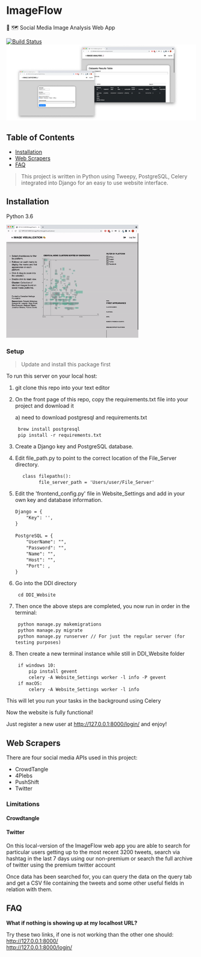# ImageFlow
🔎 🗺️ Social Media Image Analysis Web App

[![Build Status](http://img.shields.io/travis/badges/badgerbadgerbadger.svg?style=flat-square)](https://travis-ci.org/badges/badgerbadgerbadger)
![Screenshot](imgs/header_screenshot.png)

## Table of Contents

- [Installation](#installation)
- [Web Scrapers](#web)
- [FAQ](#faq)


> This project is written in Python using Tweepy, PostgreSQL, Celery integrated into Django for an easy to use website interface.


## Installation
Python 3.6

<img src="imgs/github_sample_gif.gif" text-align="center" height="300px">

### Setup

> Update and install this package first


To run this server on your local host:

1) git clone this repo into your text editor

2) On the front page of this repo, copy the requirements.txt file into your project and download it

      a) need to download postgresql and requirements.txt
        
        brew install postgresql
        pip install -r requirements.txt 
               
3) Create a Django key and PostgreSQL database.

4) Edit file_path.py to point to the correct location of the File_Server directory. 


```
      class filepaths():
            file_server_path = 'Users/user/File_Server'
```


5) Edit the 'frontend_config.py' file in Website_Settings and add in your own key and database information.

       Django = {
           "Key": '',
       }

       PostgreSQL = {
           "UserName": "",
           "Password": "",
           "Name": "",
           "Host": "",
           "Port": ,
       }
        
6) Go into the DDI directory

        cd DDI_Website

7) Then once the above steps are completed, you now run in order in the terminal:

        python manage.py makemigrations
        python manage.py migrate
        python manage.py runserver // For just the regular server (for testing purposes)

8) Then create a new terminal instance while still in DDI_Website folder

        if windows 10:
            pip install gevent 
            celery -A Website_Settings worker -l info -P gevent
        if macOS:
            celery -A Website_Settings worker -l info

This will let you run your tasks in the background using Celery

Now the website is fully functional!

Just register a new user at http://127.0.0.1:8000/login/ and enjoy!

## Web Scrapers

There are four social media APIs used in this project:
- CrowdTangle
- 4Plebs
- PushShift
- Twitter

### Limitations

#### Crowdtangle

#### Twitter

On this local-version of the ImageFlow web app you are able to search for particular users getting up to the most recent 3200 tweets, search via hashtag in the last 7 days using our non-premium or search the full archive of twitter using the premium twitter account

Once data has been searched for, you can query the data on the query tab and get a CSV file containing the tweets and some other useful fields in relation with them.


## FAQ

**What if nothing is showing up at my localhost URL?**

Try these two links, if one is not working than the other one should: <br />
http://127.0.0.1:8000/ <br />
http://127.0.0.1:8000/login/ <br />


